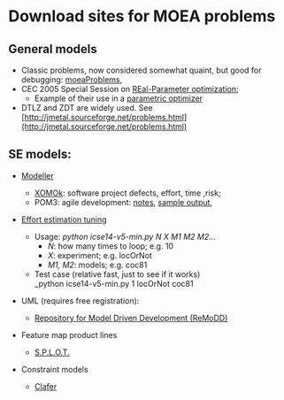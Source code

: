 # Download sites for MOEA problems

## General models

+ Classic problems, now considered somewhat quaint, but good for debugging: [moeaProblems](moeaProblems.pdf),
+ CEC 2005  Special Session on  [REal-Parameter optimization](2005-25problems.pdf);
     + Example of their use in  a <a href="hansen08.pdf">parametric optimizer</a>
+ DTLZ and ZDT  are widely used. See 
  [http://jmetal.sourceforge.net/problems.html](http://jmetal.sourceforge.net/problems.html)

## SE models:

+ [Modeller](https://github.com/nave91/modeller)
     + [XOMOk](http://menzies.us/pdf/05xomo101.pdf): software project defects,
	          effort, time ,risk;
     + POM3: agile development:
	   <a href="pomNotes.pdf">notes</a>,
		   <a href="pomSampleOutput.pdf">sample output</a>,
	 
+ [Effort estimation tuning](icse14-v5-min.py)
     + Usage: _python icse14-v5-min.py N X M1 M2 M2..._
         + _N_: how many times to loop; e.g. 10
         + _X_: experiment; e.g. locOrNot
         + _M1, M2_: models; e.g. coc81
     + Test case (relative fast, just to see if it works)  
         _python icse14-v5-min.py 1 locOrNot coc81

+ UML (requires free registration):
    + [Repository for Model Driven Development (ReMoDD)](http://remodd.org/)

+ Feature map product lines
    + [S.P.L.O.T.](http://www.splot-research.org/)

+ Constraint models
    + [Clafer](http://t3-necsis.cs.uwaterloo.ca:8091/)
